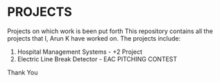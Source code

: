 # PROJECTS
Projects on which work is been put forth
This repository contains all the projects that I, Arun K have worked on.
The projects include:
1. Hospital Management Systems - +2 Project
2. Electric Line Break Detector - EAC PITCHING CONTEST

Thank You
